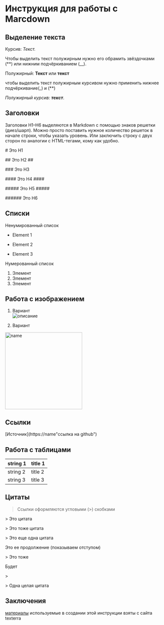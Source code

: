 # Инструкция для работы с Marcdown

## Выделение текста

Курсив: *Текст.*

Чтобы выделить текст полужирным нужно его обрамить звёздочками (**) или нижним подчёркиванием (__).

Полужирный: **Текст** или __текст__

чтобы выделить текст полужирным курсивом нужно применить нижнее подчёркивание(_) и (**) 

_Полужирный курсив: **текст**_.

## Заголовки

Заголовки H1–H6 выделяются в Markdown с помощью знаков решетки (диез/шарп). Можно просто поставить нужное количество решеток в начале строки, чтобы указать уровень. Или заключить строку с двух сторон по аналогии с HTML-тегами, кому как удобно.

\# Это H1

\#\# Это H2 \#\#

\#\#\# Это H3

\#\#\#\# Это H4 \#\#\#\#

\#\#\#\#\# Это H5 \#\#\#\#\#

\#\#\#\#\#\# Это H6



## Списки

Ненумированный список 

* Element 1
+ Element 2
* Element 3

Нумерованный список

1. Элемент
2. Элемент
3. Элемент

## Работа с изображением

1. Вариант <br>
![описание](название.jpg) 

2. Вариант <br>
<image src="images/cat.jpg" alt="name" width ="250px">


## Ссылки

[Источник](https://name"ссылка на github")

## Работа с таблицами
|string 1|title 1|
|-|-|
|string 2|title 2|
|string 3|title 3|

## Цитаты

> Ссылки оформляются угловыми (>) скобками

\> Это цитата

\> Это тоже цитата

\> Это еще одна цитата

Это ее продолжение (показываем отступом)

\> Это тоже

Будет

\>

\> Одна целая цитата

## Заключения 

 [материалы](https://texterra.ru/blog/ischerpyvayushchaya-shpargalka-po-sintaksisu-razmetki-markdown-na-zametku-avtoram-veb-razrabotchikam.html "ссылка на texterra") используемые в создании этой инструкции взяты с сайта texterra
